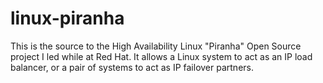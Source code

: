 # linux-piranha
This is the source to the High Availability Linux "Piranha" Open Source project I led while at Red Hat. It allows a Linux system to act as an IP load balancer, or a pair of systems to act as IP failover partners.
